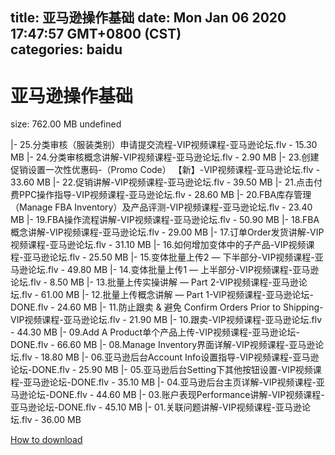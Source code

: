 
title: 亚马逊操作基础
date: Mon Jan 06 2020 17:47:57 GMT+0800 (CST)    
categories: baidu
---

# 亚马逊操作基础
size: 762.00 MB
 undefined
 
|- 25.分类审核（服装类别）申请提交流程-VIP视频课程-亚马逊论坛.flv - 15.30 MB
|- 24.分类审核概念讲解-VIP视频课程-亚马逊论坛.flv - 2.90 MB
|- 23.创建促销设置一次性优惠码-（Promo Code） 【新】-VIP视频课程-亚马逊论坛.flv - 33.60 MB
|- 22.促销讲解-VIP视频课程-亚马逊论坛.flv - 39.50 MB
|- 21.点击付费PPC操作指导-VIP视频课程-亚马逊论坛.flv - 28.60 MB
|- 20.FBA库存管理（Manage FBA Inventory）及产品评测-VIP视频课程-亚马逊论坛.flv - 23.40 MB
|- 19.FBA操作流程讲解-VIP视频课程-亚马逊论坛.flv - 50.90 MB
|- 18.FBA概念讲解-VIP视频课程-亚马逊论坛.flv - 29.00 MB
|- 17.订单Order发货讲解-VIP视频课程-亚马逊论坛.flv - 31.10 MB
|- 16.如何增加变体中的子产品-VIP视频课程-亚马逊论坛.flv - 25.50 MB
|- 15.变体批量上传2 — 下半部分-VIP视频课程-亚马逊论坛.flv - 49.80 MB
|- 14.变体批量上传1 — 上半部分-VIP视频课程-亚马逊论坛.flv - 8.50 MB
|- 13.批量上传实操讲解 — Part 2-VIP视频课程-亚马逊论坛.flv - 61.00 MB
|- 12.批量上传概念讲解 — Part 1-VIP视频课程-亚马逊论坛-DONE.flv - 24.60 MB
|- 11.防止跟卖 & 避免 Confirm Orders Prior to Shipping-VIP视频课程-亚马逊论坛.flv - 21.90 MB
|- 10.跟卖-VIP视频课程-亚马逊论坛.flv - 44.30 MB
|- 09.Add A Product单个产品上传-VIP视频课程-亚马逊论坛-DONE.flv - 66.60 MB
|- 08.Manage Inventory界面详解-VIP视频课程-亚马逊论坛.flv - 18.80 MB
|- 06.亚马逊后台Account Info设置指导-VIP视频课程-亚马逊论坛-DONE.flv - 25.90 MB
|- 05.亚马逊后台Setting下其他按钮设置-VIP视频课程-亚马逊论坛-DONE.flv - 35.10 MB
|- 04.亚马逊后台主页详解-VIP视频课程-亚马逊论坛-DONE.flv - 44.60 MB
|- 03.账户表现Performance讲解-VIP视频课程-亚马逊论坛-DONE.flv - 45.10 MB
|- 01.关联问题讲解-VIP视频课程-亚马逊论坛.flv - 36.00 MB

[How to download](https://bpcam.bemobtrk.com/go/2ceec3aa-1ca2-46d6-b9ff-aaa5c184517c?jno=4025)